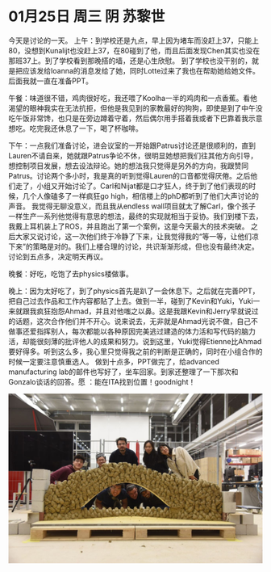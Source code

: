 # 01月25日 周三 阴 苏黎世

今天是讨论的一天。
上午：到学校还是九点，早上因为堵车而没赶上37，只能上80，没想到Kunalijt也没赶上37，在80碰到了他，而且后面发现Chen其实也没在那班37上。到了学校看到那晚搭的墙，还是心生欣慰。
到了学校也没干别的，就是把应该发给Ioanna的消息发给了她，同时Lotte过来了我也在帮助她给她文件。后面我就一直在准备PPT。

午餐：味道很不错，鸡肉很好吃，我还喂了Koolha一半的鸡肉和一点香蕉。看他渴望的眼神我实在无法抗拒，但他是我见到的家教最好的狗狗，即使是到了中午没吃午饭非常馋，也只是在旁边蹲着守着，然后偶尔用手搭着我或者下巴靠着我示意想吃。吃完我还休息了一下，喝了杯咖啡。

下午：一点我们准备讨论，进会议室的一开始跟Patrus讨论还是很顺利的，直到Lauren不请自来，她就跟Patrus争论不休，很明显她想把我们往其他方向引导，想控制项目发展，想去设法辩论。她的想法我只觉得是另外的方向，我跟赞同Patrus。讨论两个多小时，我是真的听到觉得Lauren的口音都觉得厌倦。之后他们走了，小组又开始讨论了。Carl和Nijat都是口才狂人，终于到了他们表现的时候，几个人像磕多了一样疯狂go high，相信楼上的phD都听到了他们大声讨论的声音。
我觉得无聊没意义，而且我从endless wall项目就太了解Carl，像个孩子一样生产一系列他觉得有意思的想法，最终的实现就相当于妥协。我们到楼下去，我戴上耳机装上了ROS，并且跑出了第一个案例，这是今天最大的技术突破。
之后大家又说讨论，这一次他们终于冷静了下来，让我觉得我的“等一等，让他们凉下来”的策略是对的。我们上楼合理的讨论，共识渐渐形成，但也没有最终决定。讨论到五点多，决定明天再议。

晚餐：好吃，吃饱了去physics楼做事。

晚上：因为太好吃了，到了physics首先是趴了一会休息下。之后就在完善PPT，把自己过去作品和工作内容都贴了上去。做到一半，碰到了Kevin和Yuki，Yuki一来就跟我疯狂抱怨Ahmad，并且对他嗤之以鼻。这是我跟Kevin和Jerry早就说过的话题，这次合作他们并不开心。说来说去，无非就是Ahmad光说不做，自己不做事还爱指挥别人，每次都能以各种原因完美逃过建造的体力活和写代码的脑力活，却能很刻薄的批评他人的成果和努力。说到这里，Yuki觉得Etienne比Ahmad要好得多。听到这么多，我心里只觉得我之前的判断是正确的，同时在小组合作的时候一定要注意慎重选人。
做到十点多，PPT做完了，给advanced manufacturing lab的邮件也写好了，坐车回家。到家还整理了一下那次和Gonzalo谈话的回答。愿 ：能在ITA找到位置！goodnight！


![image](images\\63d1baaa6778f1270f9c33a0.jpg)




